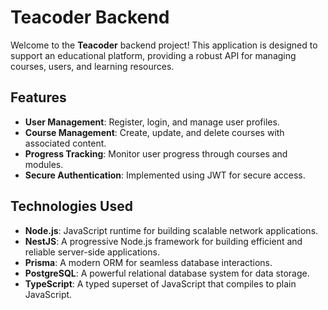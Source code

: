 # Teacoder Backend

Welcome to the **Teacoder** backend project! This application is designed to support an educational platform, providing a robust API for managing courses, users, and learning resources.

## Features

- **User Management**: Register, login, and manage user profiles.
- **Course Management**: Create, update, and delete courses with associated content.
- **Progress Tracking**: Monitor user progress through courses and modules.
- **Secure Authentication**: Implemented using JWT for secure access.

## Technologies Used

- **Node.js**: JavaScript runtime for building scalable network applications.
- **NestJS**: A progressive Node.js framework for building efficient and reliable server-side applications.
- **Prisma**: A modern ORM for seamless database interactions.
- **PostgreSQL**: A powerful relational database system for data storage.
- **TypeScript**: A typed superset of JavaScript that compiles to plain JavaScript.
